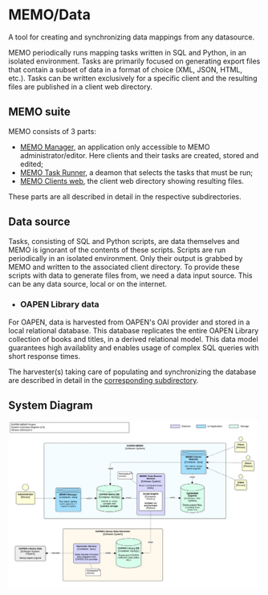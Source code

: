 # MEMO/Data

A tool for creating and synchronizing data mappings from any datasource. 

MEMO periodically runs mapping tasks written in SQL and Python, in an isolated environment. Tasks are primarily focused on generating export files that contain a subset of data in a format of choice (XML, JSON, HTML, etc.). Tasks can be written exclusively for a specific client and the resulting files are published in a client web directory.

## MEMO suite

MEMO consists of 3 parts:

* [MEMO Manager](./MEMO/MEMO-Clientweb/README.md), an application only accessible to MEMO administrator/editor. Here clients and their tasks are created, stored and edited;
* [MEMO Task Runner](./MEMO/MEMO-Manager/README.md), a deamon that selects the tasks that must be run;
* [MEMO Clients web](./MEMO/MEMO-Taskrunner/README.md), the client web directory showing resulting files. 

These parts are all described in detail in the respective subdirectories.

## Data source

Tasks, consisting of SQL and Python scripts, are data themselves and MEMO is ignorant of the contents of these scripts. Scripts are run periodically in an isolated environment. Only their output is grabbed by MEMO and written to the associated client directory. To provide these scripts with data to generate files from, we need a data input source. This can be any data source, local or on the internet. 

* ### OAPEN Library data  
For OAPEN, data is harvested from OAPEN's OAI provider and stored in a local relational database. This database replicates the entire OAPEN Library collection of books and titles, in a derived relational model. This data model guarantees high availablity and enables usage of complex SQL queries with short response times.

The harvester(s) taking care of populating and synchronizing the database are described in detail in the [corresponding subdirectory](./OAPEN-Data/README.md).

## System Diagram

![System Context Diagram](./SystemContextDiagram.jpg)
